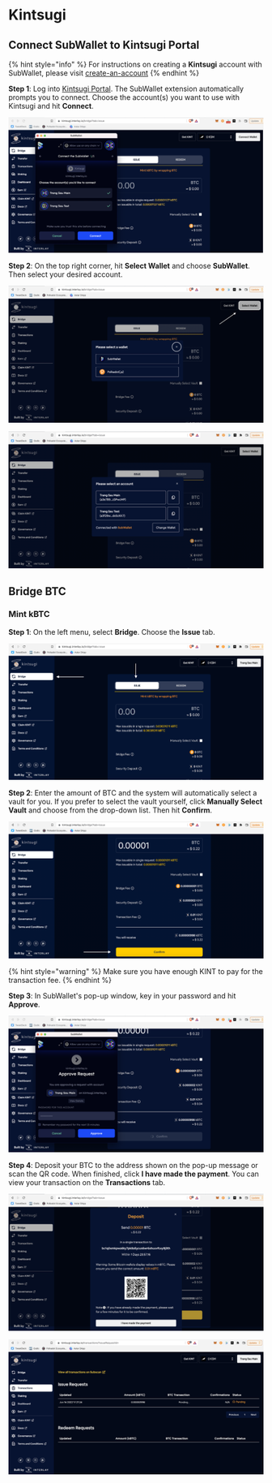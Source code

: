 # Kintsugi

## Connect SubWallet to Kintsugi Portal

{% hint style="info" %}
For instructions on creating a **Kintsugi** account with SubWallet, please visit [create-an-account](../user-guide/create-an-account/ "mention")
{% endhint %}

**Step 1**: Log into [Kintsugi Portal](https://kintsugi.interlay.io/). The SubWallet extension automatically prompts you to connect. Choose the account(s) you want to use with Kintsugi and hit **Connect**.

![](<../.gitbook/assets/Screen Shot 2022-06-14 at 16.57.41.png>)

**Step 2**: On the top right corner, hit **Select Wallet** and choose **SubWallet**. Then select your desired account.

![](<../.gitbook/assets/Screen Shot 2022-06-14 at 17.00.16.png>)

![](<../.gitbook/assets/Screen Shot 2022-06-14 at 16.58.49.png>)

## Bridge BTC

### Mint kBTC

**Step 1**: On the left menu, select **Bridge**. Choose the **Issue** tab.

![](<../.gitbook/assets/Screen Shot 2022-06-14 at 17.12.38.png>)

**Step 2**: Enter the amount of BTC and the system will automatically select a vault for you. If you prefer to select the vault yourself, click **Manually Select Vault** and choose from the drop-down list. Then hit **Confirm**.

![](<../.gitbook/assets/Screen Shot 2022-06-14 at 17.17.12.png>)

{% hint style="warning" %}
Make sure you have enough KINT to pay for the transaction fee.
{% endhint %}

**Step 3**: In SubWallet's pop-up window, key in your password and hit **Approve**.

![](<../.gitbook/assets/Screen Shot 2022-06-14 at 17.20.51.png>)

**Step 4**: Deposit your BTC to the address shown on the pop-up message or scan the QR code. When finished, click **I have made the payment**. You can view your transaction on the **Transactions** tab.

![](<../.gitbook/assets/Screen Shot 2022-06-14 at 17.24.55.png>)

![](<../.gitbook/assets/Screen Shot 2022-06-14 at 17.32.04.png>)
